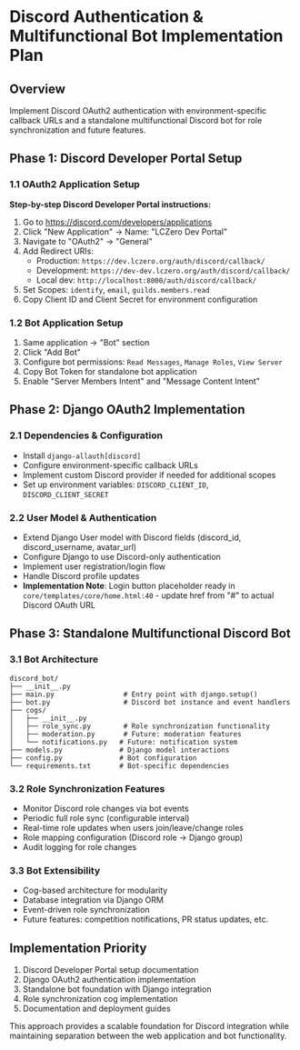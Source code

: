 # Discord Authentication & Multifunctional Bot Implementation Plan

## Overview
Implement Discord OAuth2 authentication with environment-specific callback URLs and a standalone multifunctional Discord bot for role synchronization and future features.

## Phase 1: Discord Developer Portal Setup

### 1.1 OAuth2 Application Setup
**Step-by-step Discord Developer Portal instructions:**
1. Go to https://discord.com/developers/applications
2. Click "New Application" → Name: "LCZero Dev Portal"
3. Navigate to "OAuth2" → "General"
4. Add Redirect URIs:
   - Production: `https://dev.lczero.org/auth/discord/callback/`
   - Development: `https://dev-dev.lczero.org/auth/discord/callback/`
   - Local dev: `http://localhost:8000/auth/discord/callback/`
5. Set Scopes: `identify`, `email`, `guilds.members.read`
6. Copy Client ID and Client Secret for environment configuration

### 1.2 Bot Application Setup
1. Same application → "Bot" section
2. Click "Add Bot"
3. Configure bot permissions: `Read Messages`, `Manage Roles`, `View Server`
4. Copy Bot Token for standalone bot application
5. Enable "Server Members Intent" and "Message Content Intent"

## Phase 2: Django OAuth2 Implementation

### 2.1 Dependencies & Configuration
- Install `django-allauth[discord]`
- Configure environment-specific callback URLs
- Implement custom Discord provider if needed for additional scopes
- Set up environment variables: `DISCORD_CLIENT_ID`, `DISCORD_CLIENT_SECRET`

### 2.2 User Model & Authentication
- Extend Django User model with Discord fields (discord_id, discord_username, avatar_url)
- Configure Django to use Discord-only authentication
- Implement user registration/login flow
- Handle Discord profile updates
- **Implementation Note**: Login button placeholder ready in `core/templates/core/home.html:40` - update href from "#" to actual Discord OAuth URL

## Phase 3: Standalone Multifunctional Discord Bot

### 3.1 Bot Architecture
```
discord_bot/
├── __init__.py
├── main.py                 # Entry point with django.setup()
├── bot.py                  # Discord bot instance and event handlers
├── cogs/
│   ├── __init__.py
│   ├── role_sync.py        # Role synchronization functionality  
│   ├── moderation.py       # Future: moderation features
│   └── notifications.py   # Future: notification system
├── models.py              # Django model interactions
├── config.py              # Bot configuration
└── requirements.txt       # Bot-specific dependencies
```

### 3.2 Role Synchronization Features
- Monitor Discord role changes via bot events
- Periodic full role sync (configurable interval)
- Real-time role updates when users join/leave/change roles
- Role mapping configuration (Discord role → Django group)
- Audit logging for role changes

### 3.3 Bot Extensibility
- Cog-based architecture for modularity
- Database integration via Django ORM
- Event-driven role synchronization
- Future features: competition notifications, PR status updates, etc.

## Implementation Priority
1. Discord Developer Portal setup documentation
2. Django OAuth2 authentication implementation
3. Standalone bot foundation with Django integration
4. Role synchronization cog implementation
5. Documentation and deployment guides

This approach provides a scalable foundation for Discord integration while maintaining separation between the web application and bot functionality.